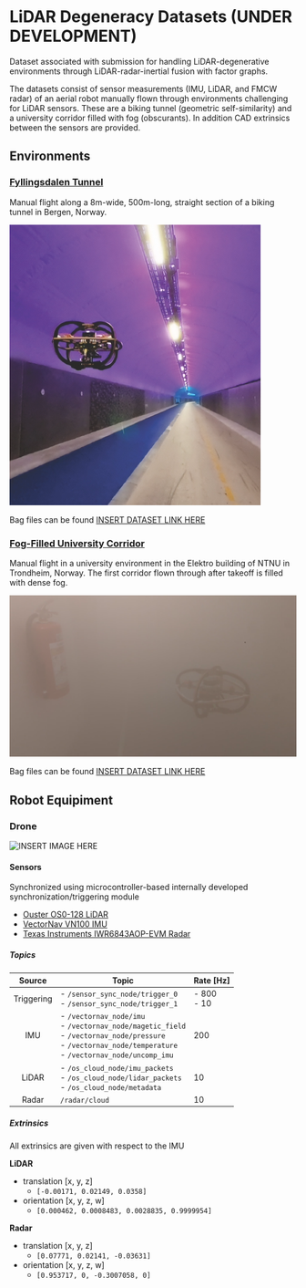 # LiDAR Degeneracy Datasets (UNDER DEVELOPMENT)

Dataset associated with submission for handling LiDAR-degenerative environments through LiDAR-radar-inertial fusion with factor graphs.

The datasets consist of sensor measurements (IMU, LiDAR, and FMCW radar) of an aerial robot manually flown through environments challenging for LiDAR sensors. These are a biking tunnel (geometric self-similarity) and a university corridor filled with fog (obscurants). In addition CAD extrinsics between the sensors are provided.

## Environments

### [Fyllingsdalen Tunnel](https://maps.app.goo.gl/Crj1o13NznuE5fZn8)

Manual flight along a 8m-wide, 500m-long, straight section of a biking tunnel in Bergen, Norway.

![INSERT IMAGE HERE](images/drone_in_tunnel.png)

Bag files can be found [INSERT DATASET LINK HERE]()

### [Fog-Filled University Corridor](https://maps.app.goo.gl/V5ZfTVAy4xxQHPzs5)

Manual flight in a university environment in the Elektro building of NTNU in Trondheim, Norway. The first corridor flown through after takeoff is filled with dense fog.

![INSERT IMAGE HERE](images/image-1580.png)

Bag files can be found [INSERT DATASET LINK HERE]()

## Robot Equipiment

### Drone

![INSERT IMAGE HERE](image.png)

#### Sensors

Synchronized using microcontroller-based internally developed synchronization/triggering module

- [Ouster OS0-128 LiDAR](https://ouster.com/products/scanning-lidar/os0-sensor/)
- [VectorNav VN100 IMU](https://www.vectornav.com/products/detail/vn-100)
- [Texas Instruments IWR6843AOP-EVM Radar](https://www.ti.com/tool/IWR6843AOPEVM)

##### Topics

| **Source** 	| **Topic**                                                                                                                                                         	| **Rate [Hz]** 	|
|:----------:	|-------------------------------------------------------------------------------------------------------------------------------------------------------------------	|---------------	|
| Triggering 	| - `/sensor_sync_node/trigger_0`<br>- `/sensor_sync_node/trigger_1`                                                                                                	| - 800<br>- 10 	|
| IMU        	| - `/vectornav_node/imu`<br>- `/vectornav_node/magetic_field`<br>- `/vectornav_node/pressure`<br>- `/vectornav_node/temperature`<br>- `/vectornav_node/uncomp_imu` 	| 200           	|
| LiDAR      	| - `/os_cloud_node/imu_packets`<br>- `/os_cloud_node/lidar_packets`<br>- `/os_cloud_node/metadata`                                                                 	| 10            	|
| Radar      	| `/radar/cloud`                                                                                                                                                    	| 10            	|

##### Extrinsics

All extrinsics are given with respect to the IMU

**LiDAR**

- translation [x, y, z]
  - `[-0.00171, 0.02149, 0.0358]`
- orientation [x, y, z, w]
  - `[0.000462, 0.0008483, 0.0028835, 0.9999954]`

**Radar**

- translation [x, y, z]
  - `[0.07771, 0.02141, -0.03631]`
- orientation [x, y, z, w]
  - `[0.953717, 0, -0.3007058, 0]`
